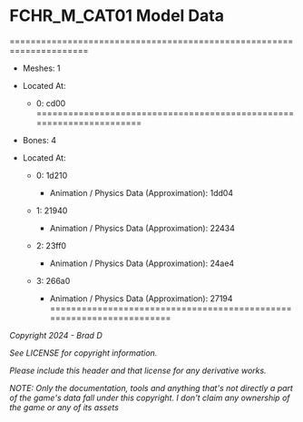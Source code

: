 # FCHR_M_CAT01 Model Data
=====================================================================

* Meshes: 1

* Located At:

  * 0: cd00
=====================================================================

* Bones: 4

* Located At:

  * 0: 1d210

    * Animation / Physics Data (Approximation): 1dd04

  * 1: 21940

    * Animation / Physics Data (Approximation): 22434

  * 2: 23ff0

    * Animation / Physics Data (Approximation): 24ae4

  * 3: 266a0

    * Animation / Physics Data (Approximation): 27194
=====================================================================

*Copyright 2024 - Brad D*

*See LICENSE for copyright information.*

*Please include this header and that license for any derivative works.*

*NOTE: Only the documentation, tools and anything that's not directly a part of the game's data fall under this copyright. I don't claim any ownership of the game or any of its assets*
